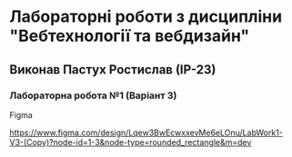 # Лабораторні роботи з дисципліни "Вебтехнології та вебдизайн"
## Виконав Пастух Ростислав (ІР-23)
### Лабораторна робота №1 (Варіант 3)
Figma

https://www.figma.com/design/Lqew3BwEcwxxevMe6eLOnu/LabWork1-V3-(Copy)?node-id=1-3&node-type=rounded_rectangle&m=dev
